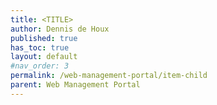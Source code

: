 ```yaml
---
title: <TITLE>
author: Dennis de Houx
published: true
has_toc: true
layout: default
#nav_order: 3
permalink: /web-management-portal/item-child
parent: Web Management Portal
---
```


# <TITLE>

{: .fs-9 }
<SHORT DESCRIPTION>
{: .fs-6 .fw-300 }
